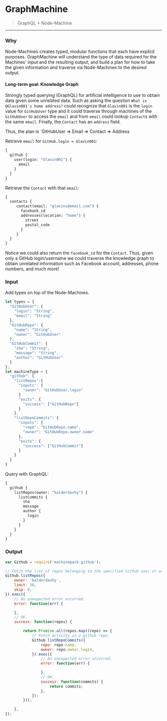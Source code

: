# GraphMachine
> GraphQL + Node-Machine

---

### Why

Node-Machines creates typed, modular functions that each have explicit purposes.
GraphMachine will understand the type of data required for the Machines' input and the resulting output, and build a plan for how to take the given information and traverse via Node-Machines to the desired output.

#### Long-term goal: Knowledge Graph

Strongly typed querying (GraphQL) for artificial intelligence to use to obtain data given some unrelated data.
Such as asking the question `What is @Glavin001's home address?` could recognize that `Glavin001` is the `login` value for `GitHubUser` type and it could traverse through machines of the `GitHubUser` to access the `email` and from `email` could lookup `Contact`s with the same `email`. Finally, the `Contact` has an `address` field.

Thus, the plan is `GitHubUser => Email => Contact => Address

Retrieve `email` for `GitHub.login = Glavin001`:

```graphql
{
  github {
    user(login: "Glavin001") {
      email
    }
  }
}
```

Retrieve the `Contact` with that `email`:

```graphql
{
  contacts {
     contact(email: "glavins@email.com") {
       facebook_id
       addresses(location: "home") {
         street
         postal_code
       }
     }
  }
}
```

Notice we could also return the `facebook_id` for the `Contact`. 
Thus, given only a GitHub login/username we could traverse the knowledge graph to obtain unrelated information such as Facebook account, addresses, phone numbers, and much more!


### Input

Add types on top of the Node-Machines.

```javascript
let types = {
  "GitHubUser": {
    "login": "String",
    "email": "String"
  },
  "GitHubRepo": {
    "name": "String",
    "owner": "GitHubUser"
  },
  "GitHubCommit": {
    "sha": "String",
    "message": "String",
    "author": "GitHubUser"
  }
};
let machineType = {
  "github": {
    "listRepos":{
      "inputs": {
        "owner": "GitHubUser.login"
      }
      "exits": {
        "success": ["GitHubRepo"]
      }
    },
    "listRepoCommits": {
      "inputs": {
        "repo": "GitHubRepo.name",
        "owner": "GitHubRepo.owner.name"
      },
      "exits": {
        "success": ["GitHubCommit"]
      }
    }
  }
}
```

Query with GraphQL:

```graphql
{
  github {
    listRepos(owner: "balderdashy") {
      listCommits {
        sha
        message
        author {
          login
        }
      }
    }
  }
}
```

### Output

```javascript
var Github = require('machinepack-github');

// Fetch the list of repos belonging to the specified Github user or organization.
Github.listRepos({
    owner: 'balderdashy',
    limit: 30,
    skip: 0,
}).exec({
    // An unexpected error occurred.
    error: function(err) {

    },
    // OK.
    success: function(repos) {

        return Promise.all(repos.map((repo) => {
            // Fetch activity in a github repo.
            Github.listRepoCommits({
                repo: repo.name,
                owner: repo.owner.login,
            }).exec({
                // An unexpected error occurred.
                error: function(err) {

                },
                // OK.
                success: function(commits) {
                    return commits;
                },
            });
        }));

    },
});
```
